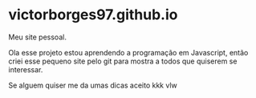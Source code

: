 # victorborges97.github.io
Meu site pessoal.

Ola esse projeto estou aprendendo a programação em Javascript, então criei esse pequeno site pelo git para mostra a todos que quiserem se
interessar.

Se alguem quiser me da umas dicas aceito kkk vlw
